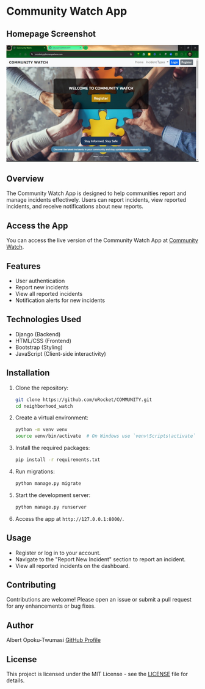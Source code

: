 # Community Watch App

## Homepage Screenshot
![Homepage](static/images/homepage.jpg)

## Overview
The Community Watch App is designed to help communities report and manage incidents effectively. Users can report incidents, view reported incidents, and receive notifications about new reports.


## Access the App
You can access the live version of the Community Watch App at [Community Watch](https://orocket.pythonanywhere.com/).

## Features
- User authentication
- Report new incidents
- View all reported incidents
- Notification alerts for new incidents

## Technologies Used
- Django (Backend)
- HTML/CSS (Frontend)
- Bootstrap (Styling)
- JavaScript (Client-side interactivity)

## Installation

1. Clone the repository:
   ```bash
   git clone https://github.com/oRocket/COMMUNITY.git
   cd neighborhood_watch
   ```

2. Create a virtual environment:
   ```bash
   python -m venv venv
   source venv/bin/activate  # On Windows use `venv\Scripts\activate`
   ```

3. Install the required packages:
   ```bash
   pip install -r requirements.txt
   ```

4. Run migrations:
   ```bash
   python manage.py migrate
   ```

5. Start the development server:
   ```bash
   python manage.py runserver
   ```

6. Access the app at `http://127.0.0.1:8000/`.

## Usage
- Register or log in to your account.
- Navigate to the "Report New Incident" section to report an incident.
- View all reported incidents on the dashboard.

## Contributing
Contributions are welcome! Please open an issue or submit a pull request for any enhancements or bug fixes.

## Author
Albert Opoku-Twumasi
[GitHub Profile](https://github.com/oRocket)

## License
This project is licensed under the MIT License - see the [LICENSE](LICENSE) file for details.
